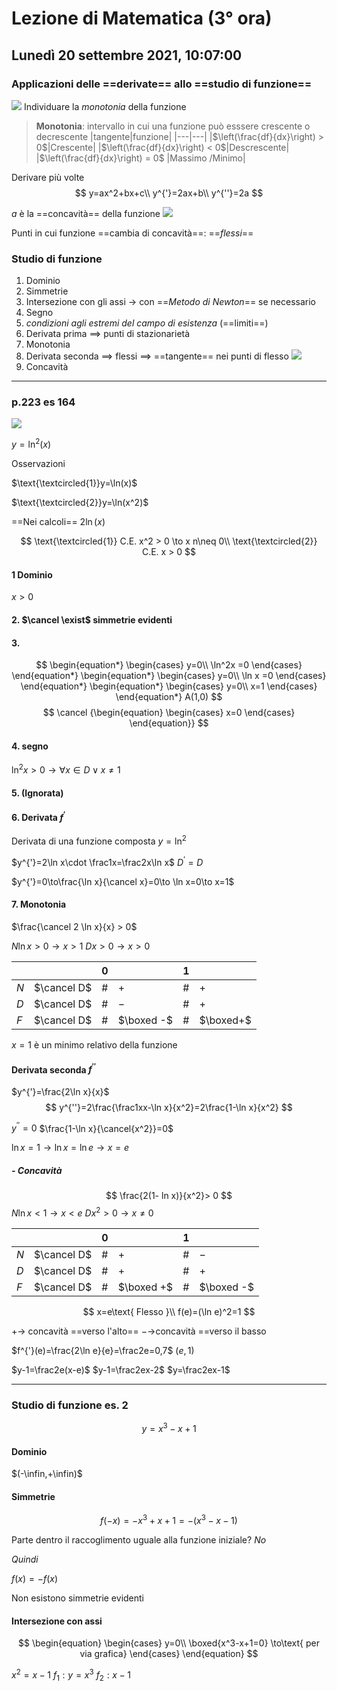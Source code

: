# Lezione di Matematica (3° ora)
## Lunedì 20 settembre 2021, 10:07:00
### Applicazioni delle ==derivate== allo ==studio di funzione==
![](https://i.imgur.com/vrpCbq7.jpg)
Individuare la _monotonia_ della funzione

> **Monotonia**: intervallo in cui una funzione può esssere crescente o decrescente
> |tangente|funzione|
> |---|---|
> |$\left(\frac{df}{dx}\right) > 0$|Crescente|
> |$\left(\frac{df}{dx}\right) < 0$|Descrescente|
> |$\left(\frac{df}{dx}\right) = 0$ |Massimo /Minimo|

Derivare più volte
$$
y=ax^2+bx+c\\
y^{'}=2ax+b\\
y^{''}=2a
$$

$a$ è la ==concavità== della funzione
![](https://i.imgur.com/Ke1hZ55.jpg)


Punti in cui funzione ==cambia di concavità==: ==$flessi$==


### Studio di funzione
1. Dominio
2. Simmetrie
3. Intersezione con gli assi $\to$ con ==_Metodo di Newton_== se necessario
4. Segno
5. _condizioni agli estremi del campo di esistenza_ (==limiti==)
6. Derivata prima $\implies$ punti di stazionarietà
7. Monotonia
8. Derivata seconda $\implies$ flessi $\implies$ ==tangente== nei punti di flesso
![](https://i.imgur.com/szi250N.jpg)
9. Concavità

 ---
 ### p.223 es 164
![](https://i.imgur.com/gmPKbKn.jpg)
 
 $y=\ln^2(x)$

Osservazioni

$\text{\textcircled{1}}y=\ln(x)$


$\text{\textcircled{2}}y=\ln(x^2)$

==Nei calcoli== $2\ln(x)$

$$
\text{\textcircled{1}} C.E. x^2 > 0 \to x n\neq 0\\
\text{\textcircled{2}} C.E. x > 0
$$

#### $1$ Dominio

$x > 0$

#### 2. $\cancel \exist$ simmetrie evidenti

#### 3.
$$
\begin{equation*} \begin{cases} 
y=0\\
\ln^2x =0
\end{cases} \end{equation*}
\begin{equation*} \begin{cases} 
y=0\\
\ln x =0
 \end{cases} \end{equation*}
 \begin{equation*} \begin{cases} 
y=0\\
x=1
\end{cases} \end{equation*}
A(1,0)
$$
$$
\cancel {\begin{equation} \begin{cases} x=0 \end{cases} \end{equation}}
$$
#### 4. segno

$\ln^2 x > 0 \to \forall x \in D \lor x \neq 1$

#### 5. (Ignorata)
#### 6. Derivata $f^{'}$
Derivata di una funzione composta
$y=\ln^2$

$y^{'}=2\ln x\cdot \frac1x=\frac2x\ln x$
$D^{'}=D$

$y^{'}=0\to\frac{\ln x}{\cancel x}=0\to \ln x=0\to x=1$
#### 7. Monotonia

$\frac{\cancel 2 \ln x}{x} > 0$

$N \ln x >  0 \to x > 1$
$D x > 0 \to x > 0$

|||$0$||$1$||
|---|---|---|---|---|---|
|$N$|$\cancel D$|$\#$|$+$|$\#$|$+$
|$D$|$\cancel D$|$\#$|$-$|$\#$|$+$|
|$F$|$\cancel D$|$\#$|$\boxed -$|$\#$|$\boxed+$


$x=1$ è un minimo relativo della funzione

#### Derivata seconda $f^{''}$

$y^{'}=\frac{2\ln x}{x}$
$$
y^{''}=2\frac{\frac1xx-\ln x}{x^2}=2\frac{1-\ln x}{x^2}
$$

$y^{''}=0$
$\frac{1-\ln x}{\cancel{x^2}}=0$

$\ln x=1 \to \ln x = \ln e \to  x=e$

##### - Concavità

$$
\frac{2(1-	ln x)}{x^2}> 0
$$
$N \ln x < 1 \to x < e$
$D x^2 > 0 \to x \neq 0$


|||$0$||$1$||
|---|---|---|---|---|---|
|$N$|$\cancel D$|$\#$|$+$|$\#$|$-$
|$D$|$\cancel D$|$\#$|$+$|$\#$|$+$|
|$F$|$\cancel D$|$\#$|$\boxed +$|$\#$|$\boxed -$


$$
x=e\text{ Flesso  }\\
f(e)=(\ln e)^2=1
$$

$+\to$ concavità ==verso l'alto==
$-\to$concavità ==verso il basso


$f^{'}(e)=\frac{2\ln e}{e}=\frac2e=0,7$
$(e,1)$

$y-1=\frac2e(x-e)$
$y-1=\frac2ex-2$
$y=\frac2ex-1$

---
### Studio di funzione es. 2
$$
y=x^3-x+1
$$

#### Dominio
$(-\infin,+\infin)$
#### Simmetrie
$$
f(-x)=-x^3+x+1=-(x^3-x-1)
$$

Parte dentro il raccoglimento uguale alla funzione iniziale? $No$

$Quindi$

$f(x)=-f(x)$

Non esistono simmetrie evidenti

#### Intersezione con assi
$$
\begin{equation} \begin{cases} 
y=0\\
\boxed{x^3-x+1=0} \to\text{ per via grafica}
 \end{cases} \end{equation}
$$


$x^2=x-1$
$f_1:y=x^3$
$f_2:x-1$
<!--stackedit_data:
eyJoaXN0b3J5IjpbMTEwMjg3NjA3NCwxOTc4ODM1NDQzLC0yMD
c5Mjc0NDUwLDExNzA0MDcxNzIsMTUxMzQ0NjQ1MCwxNTEzNDQ2
NDUwLDE1NTM2Nzg0MjUsNjY3OTU3NDY4LDE3ODcwODk2OTQsNj
A3NDI1OTcsLTg1NTQ0MzMyMSwtNjEzMjQyMzIyXX0=
-->